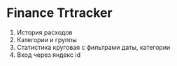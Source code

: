 # Finance Trtracker

1. История расходов
2. Категории и группы
3. Статистика круговая с фильтрами даты, категории
4. Вход через яндекс id
